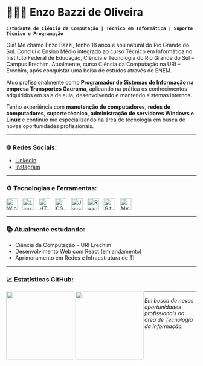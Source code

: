 # 👨🏻‍💻 Enzo Bazzi de Oliveira

**`Estudante de Ciência da Computação | Técnico em Informática | Suporte Técnico e Programação`**

Olá! Me chamo Enzo Bazzi, tenho 18 anos e sou natural do Rio Grande do Sul. Concluí o Ensino Médio integrado ao curso Técnico em Informática no Instituto Federal de Educação, Ciência e Tecnologia do Rio Grande do Sul – Campus Erechim. Atualmente, curso Ciência da Computação na URI – Erechim, após conquistar uma bolsa de estudos através do ENEM.

Atuo profissionalmente como **Programador de Sistemas de Informação na empresa Transportes Gaurama**, aplicando na prática os conhecimentos adquiridos em sala de aula, desenvolvendo e mantendo sistemas internos.

Tenho experiência com **manutenção de computadores**, **redes de computadores**, **suporte técnico**, **administração de servidores Windows e Linux** e continuo me especializando na área de tecnologia em busca de novas oportunidades profissionais.

---

### 🌐 Redes Sociais:

- [LinkedIn](https://www.linkedin.com/in/enzobazzi)
- [Instagram](https://www.instagram.com/enzo.bazzi_10)

---

### ⚙️ Tecnologias e Ferramentas:

<img align="left" alt="Windows" title="Windows" width="30px" style="padding-right:10px;" src="https://cdn.jsdelivr.net/gh/devicons/devicon@latest/icons/windows8/windows8-original.svg"/>
<img align="left" alt="Linux" title="Linux" width="30px" style="padding-right:10px;" src="https://cdn.jsdelivr.net/gh/devicons/devicon@latest/icons/linux/linux-original.svg"/>
<img align="left" alt="HTML" title="HTML" width="30px" style="padding-right:10px;" src="https://cdn.jsdelivr.net/gh/devicons/devicon@latest/icons/html5/html5-original.svg"/>
<img align="left" alt="CSS" title="CSS" width="30px" style="padding-right:10px;" src="https://cdn.jsdelivr.net/gh/devicons/devicon@latest/icons/css3/css3-original.svg"/>
<img align="left" alt="JavaScript" title="JavaScript" width="30px" style="padding-right:10px;" src="https://cdn.jsdelivr.net/gh/devicons/devicon@latest/icons/javascript/javascript-original.svg"/>
<img align="left" alt="React" title="React (em aprendizado)" width="30px" style="padding-right:10px;" src="https://cdn.jsdelivr.net/gh/devicons/devicon@latest/icons/react/react-original.svg"/>
<img align="left" alt="Git" title="Git" width="30px" style="padding-right:10px;" src="https://cdn.jsdelivr.net/gh/devicons/devicon@latest/icons/git/git-original.svg"/>
<img align="left" alt="MySQL" title="MySQL" width="30px" style="padding-right:10px;" src="https://cdn.jsdelivr.net/gh/devicons/devicon@latest/icons/mysql/mysql-original.svg"/>

<br/>
<br/>

---

### 📚 Atualmente estudando:

- Ciência da Computação – URI Erechim
- Desenvolvimento Web com React (em andamento)
- Aprimoramento em Redes e Infraestrutura de TI

---

### 📈 Estatísticas GitHub:

<p align="left">
  <img align="left" height="180em" src="https://github-readme-stats.vercel.app/api?username=enzobazzi&show_icons=true&theme=tokyonight&include_all_commits=true&locale=pt-br" />
  <img align="left" height="180em" src="https://github-readme-stats.vercel.app/api/top-langs/?username=enzobazzi&layout=compact&theme=tokyonight&langs_count=7&custom_title=Tecnologias" />
</p>

---

*Em busca de novas oportunidades profissionais na área de Tecnologia da Informação.*

